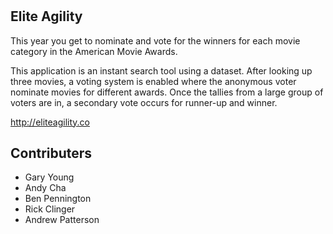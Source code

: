 # <h2>Elite Agility</h2>

This year you get to nominate and vote for the winners for each movie category in the American Movie Awards.

This application is an instant search tool using a dataset. After looking up three movies, a voting system is enabled where the anonymous voter nominate movies for different awards. Once the tallies from a large group of voters are in, a secondary vote occurs for runner-up and winner.

<a href="http://eliteagility.co" target="_blank">http://eliteagility.co</a>


<h2>Contributers</h2>
<ul>
  <li>Gary Young</li>
  <li>Andy Cha</li>
  <li>Ben Pennington</li>
  <li>Rick Clinger</li>
  <li>Andrew Patterson</li>
</li>
